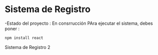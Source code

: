 <h1> Sistema de Registro </h1>

-Estado del proyecto : En consrrucción
PAra ejecutar el sistema,  debes poner :

 ``` npm install react ```
 
Sistema de Registro 2
